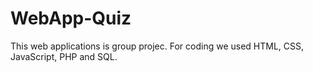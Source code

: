 # WebApp-Quiz
This web applications is group projec. For coding we used HTML, CSS, JavaScript, PHP and SQL.
